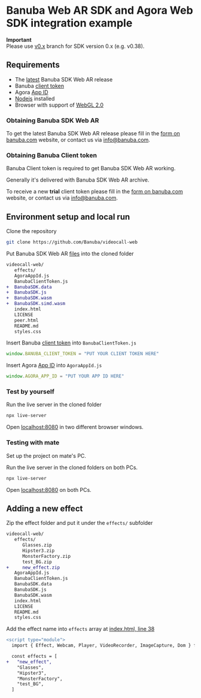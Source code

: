 # Banuba Web AR SDK and Agora Web SDK integration example  
  
**Important**  
Please use [v0.x](../../tree/v0.x) branch for SDK version 0.x (e.g. v0.38).  
  
## Requirements

- The [latest](#obtaining-banuba-sdk-web-ar) Banuba SDK Web AR release
- Banuba [client token](#obtaining-banuba-client-token)
- Agora [App ID](https://docs.agora.io/en/Agora%20Platform/term_appid)
- [Nodejs](https://nodejs.org/en/) installed
- Browser with support of [WebGL 2.0](https://caniuse.com/#feat=webgl2)

### Obtaining Banuba SDK Web AR

To get the latest Banuba SDK Web AR release please fill in the [form on banuba.com](https://www.banuba.com/face-filters-sdk) website, or contact us via [info@banuba.com](mailto:info@banuba.com).

### Obtaining Banuba Client token

Banuba Client token is required to get Banuba SDK Web AR working.

Generally it's delivered with Banuba SDK Web AR archive.

To receive a new **trial** client token please fill in the [form on banuba.com](https://www.banuba.com/face-filters-sdk) website, or contact us via [info@banuba.com](mailto:info@banuba.com).

## Environment setup and local run

Clone the repository

```sh
git clone https://github.com/Banuba/videocall-web
```

Put Banuba SDK Web AR [files](#obtaining-banuba-sdk-web-ar) into the cloned folder

```diff
videocall-web/
   effects/
   AgoraAppId.js
   BanubaClientToken.js
+  BanubaSDK.data
+  BanubaSDK.js
+  BanubaSDK.wasm
+  BanubaSDK.simd.wasm
   index.html
   LICENSE
   peer.html
   README.md
   styles.css
```

Insert Banuba [client token](#obtaining-banuba-client-token) into `BanubaClientToken.js`

```js
window.BANUBA_CLIENT_TOKEN = "PUT YOUR CLIENT TOKEN HERE"
```

Insert Agora [App ID](https://docs.agora.io/en/Agora%20Platform/term_appid) into `AgoraAppId.js`

```js
window.AGORA_APP_ID = "PUT YOUR APP ID HERE"
```

### Test by yourself

Run the live server in the cloned folder
```sh
npx live-server
```

Open [localhost:8080](http://localhost:8080) in two different browser windows.

### Testing with mate

Set up the project on mate's PC.

Run the live server in the cloned folders on both PCs.
```sh
npx live-server
```

Open [localhost:8080](http://localhost:8080) on both PCs.

## Adding a new effect

Zip the effect folder and put it under the `effects/` subfolder
```diff
videocall-web/
   effects/
      Glasses.zip
      Hipster3.zip
      MonsterFactory.zip
      test_BG.zip
+     new_effect.zip
   AgoraAppId.js
   BanubaClientToken.js
   BanubaSDK.data
   BanubaSDK.js
   BanubaSDK.wasm
   index.html
   LICENSE
   README.md
   styles.css
```

Add the effect name into `effects` array at [index.html, line 38](/index.html#L38)

```diff
<script type="module">
  import { Effect, Webcam, Player, VideoRecorder, ImageCapture, Dom } from "./BanubaSDK.js"

  const effects = [
+   "new_effect",
    "Glasses",
    "Hipster3",
    "MonsterFactory",
    "test_BG",
  ]
```